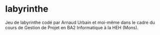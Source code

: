 # labyrinthe
Jeu de labyrinthe codé par Arnaud Urbain et moi-même dans le cadre du cours de Gestion de Projet en BA2 Informatique à la HEH (Mons).
